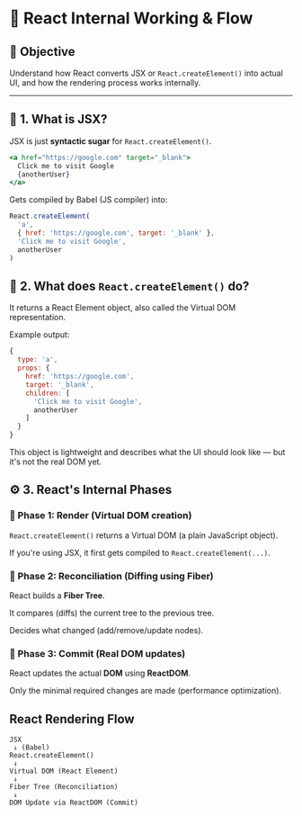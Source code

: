 # 📘 React Internal Working & Flow 

## 🔹 Objective

Understand how React converts JSX or `React.createElement()` into actual UI, and how the rendering process works internally.

---

## 🧱 1. What is JSX?

JSX is just **syntactic sugar** for `React.createElement()`.

```jsx
<a href="https://google.com" target="_blank">
  Click me to visit Google
  {anotherUser}
</a>
```
Gets compiled by Babel (JS compiler) into:
```js
React.createElement(
  'a',
  { href: 'https://google.com', target: '_blank' },
  'Click me to visit Google',
  anotherUser
)
```

## 🧠 2. What does `React.createElement()` do?
It returns a React Element object, also called the Virtual DOM representation.

Example output:
```js
{
  type: 'a',
  props: {
    href: 'https://google.com',
    target: '_blank',
    children: [
      'Click me to visit Google',
      anotherUser
    ]
  }
}
```
This object is lightweight and describes what the UI should look like — but it's not the real DOM yet.

## ⚙️ 3. React's Internal Phases
### 🔹 Phase 1: Render (Virtual DOM creation)
`React.createElement()` returns a Virtual DOM (a plain JavaScript object).

If you're using JSX, it first gets compiled to `React.createElement(...)`.

### 🔹 Phase 2: Reconciliation (Diffing using Fiber)
React builds a **Fiber Tree**.

It compares (diffs) the current tree to the previous tree.

Decides what changed (add/remove/update nodes).

### 🔹 Phase 3: Commit (Real DOM updates)
React updates the actual **DOM** using **ReactDOM**.

Only the minimal required changes are made (performance optimization).

## React Rendering Flow
```text
JSX
 ↓ (Babel)
React.createElement()
 ↓
Virtual DOM (React Element)
 ↓
Fiber Tree (Reconciliation)
 ↓
DOM Update via ReactDOM (Commit)
```